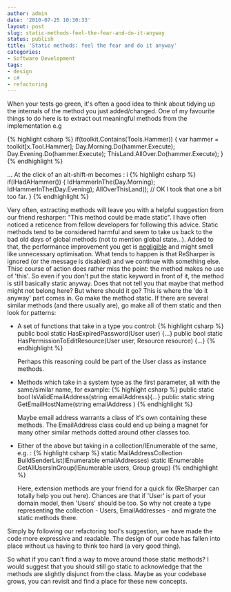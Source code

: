 ```yaml
---
author: admin
date: '2010-07-25 10:30:33'
layout: post
slug: static-methods-feel-the-fear-and-do-it-anyway
status: publish
title: 'Static methods: feel the fear and do it anyway'
categories:
- Software Development
tags:
- design
- c#
- refactoring
---
```


When your tests go green, it's often a good idea to think about tidying
up the internals of the method you just added/changed. One of my
favourite things to do here is to extract out meaningful methods from
the implementation e.g

{% highlight csharp %}
if(toolkit.Contains(Tools.Hammer))
{
    var hammer = toolkit[x.Tool.Hammer];
    Day.Morning.Do(hammer.Execute);
    Day.Evening.Do(hammer.Execute);
    ThisLand.AllOver.Do(hammer.Execute);
}
{% endhighlight %}

... At the click of an alt-shift-m becomes :
i
{% highlight csharp %}
if(IHadAHammer())
{
    IdHammerInThe(Day.Morning);
    IdHammerInThe(Day.Evening);
    AllOverThisLand(); // OK I took that one a bit too far.
}
{% endhighlight %}

Very often, extracting methods will leave you with a helpful suggestion
from our friend resharper: "This method could be made static". I have
often noticed a reticence from fellow developers for following this
advice. Static methods tend to be considered harmful and seem to take us
back to the bad old days of global methods (not to mention global
state...). Added to that, the performance improvement you get is
[negligible](http://stackoverflow.com/questions/169378/c-method-can-be-made-static-but-should-it/169868#169868)
and might smell like unnecessary optimisation. What tends to happen is
that ReSharper is ignored (or the message is disabled) and we continue
with something else. Thisc course of action does rather miss the point:
the method makes no use of 'this'. So even if you don't put the static
keyword in front of it, the method is still basically static anyway.
Does that not tell you that maybe that method might not belong here? But
where should it go? This is where the 'do it anyway' part comes in. Go
make the method static. If there are several similar methods (and there
usually are), go make all of them static and then look for patterns:
-   A set of functions that take in a type you control:
{% highlight csharp %}
   public bool static HasExpiredPassword(User user) {...}
   public bool static HasPermissionToEditResource(User user, Resource resource) {...}
{% endhighlight %}

    Perhaps this reasoning could be part of the User class as instance
    methods.
-   Methods which take in a system type as the first parameter, all with
    the same/similar name, for example:
{% highlight csharp %}
public static  bool IsValidEmailAddress(string emailAddress){...}
public static string GetEmailHostName(string emailAddress )
{% endhighlight %}

    Maybe email address warrants a class of it's own containing these
    methods. The EmailAddress class could end up being a magnet for many
    other similar methods dotted around other classes too.
-   Either of the above but taking in a collection/IEnumerable of the
    same, e.g. :
{% highlight csharp %}
static MailAddressCollection BuildSenderList(IEnumerable emailAddresses)
static IEnumerable GetAllUsersInGroup(IEnumerable users, Group group)
{% endhighlight %}

    Here, extension methods are your friend for a quick fix (ReSharper
    can totally help you out here). Chances are that if 'User' is part
    of your domain model, then 'Users' should be too. So why not create
    a type representing the collection - Users, EmailAddresses - and
    migrate the static methods there.

Simply by following our refactoring tool's suggestion, we have made the
code more expressive and readable. The design of our code has fallen
into place without us having to think too hard (a very good thing).

So what if you can't find a way to move around those static methods? I
would suggest that you should still go static to acknowledge that the
methods are slightly disjunct from the class. Maybe as your codebase
grows, you can revisit and find a place for these new concepts.
